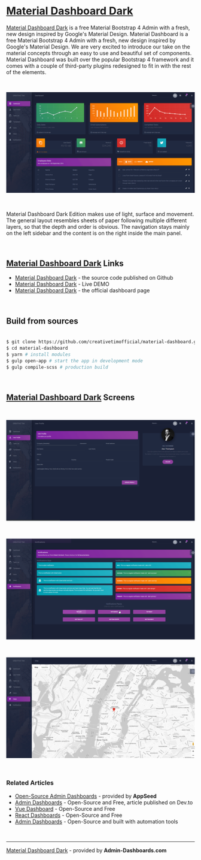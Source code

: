 # [Material Dashboard Dark](https://admin-dashboards.com/bootstrap-dashboard-material-dark)

[Material Dashboard Dark](https://www.creative-tim.com/product/material-dashboard-dark) is a free Material Bootstrap 4 Admin with a fresh, new design inspired by Google's Material Design. Material Dashboard is a free Material Bootstrap 4 Admin with a fresh, new design inspired by Google's Material Design. We are very excited to introduce our take on the material concepts through an easy to use and beautiful set of components. Material Dashboard was built over the popular Bootstrap 4 framework and it comes with a couple of third-party plugins redesigned to fit in with the rest of the elements.

<br />

![Material Dashboard Dark Edition - Free Admin Panel.](https://raw.githubusercontent.com/admin-dashboards/static/master/bootstrap-dashboard-material-dark-intro.gif)

<br />

Material Dashboard Dark Edition makes use of light, surface and movement. The general layout resembles sheets of paper following multiple different layers, so that the depth and order is obvious. The navigation stays mainly on the left sidebar and the content is on the right inside the main panel.

<br />

## [Material Dashboard Dark](https://www.creative-tim.com/product/material-dashboard-dark) Links

- [Material Dashboard Dark](https://github.com/creativetimofficial/material-dashboard/tree/dark-edition) - the source code published on Github
- [Material Dashboard Dark](https://github.com/creativetimofficial/material-dashboard/tree/dark-edition) - Live DEMO
- [Material Dashboard Dark](https://www.creative-tim.com/product/material-dashboard-dark) - the official dashboard page 

<br />

## Build from sources

```bash

$ git clone https://github.com/creativetimofficial/material-dashboard.git
$ cd material-dashboard
$ yarn # install modules
$ gulp open-app # start the app in development mode
$ gulp compile-scss # production build

```

<br />

## [Material Dashboard Dark](https://www.creative-tim.com/product/material-dashboard-dark) Screens

<br />

![Material Dashboard Dark Edition - App Screen 1.](https://raw.githubusercontent.com/admin-dashboards/static/master/bootstrap-dashboard-material-dark-screen-1.png)

<br />

![Material Dashboard Dark Edition - App Screen 2.](https://raw.githubusercontent.com/admin-dashboards/static/master/bootstrap-dashboard-material-dark-screen-2.png)

<br />

![Material Dashboard Dark Edition - App Screen 3.](https://raw.githubusercontent.com/admin-dashboards/static/master/bootstrap-dashboard-material-dark-screen-3.png)

<br />

### Related Articles

- [Open-Source Admin Dashboards](https://appseed.us/admin-dashboards/open-source) - provided by **AppSeed**
- [Admin Dashboards](https://dev.to/sm0ke/admin-dashboards-open-source-and-free-4aep) - Open-Source and Free, article published on Dev.to
- [Vue Dashboard](https://dev.to/sm0ke/vue-dashboard-open-source-apps-1gd1) - Open-Source and Free
- [React Dashboards](https://dev.to/sm0ke/react-dashboards-open-source-apps-1c7j) - Open-Source and Free
- [Admin Dashboards](https://blog.appseed.us/admin-dashboards-open-source-built-with-automation-tools/) - Open-Source and built with automation tools

<br />

---
[Material Dashboard Dark](https://admin-dashboards.com/bootstrap-dashboard-material-dark) - provided by **Admin-Dashboards.com**
